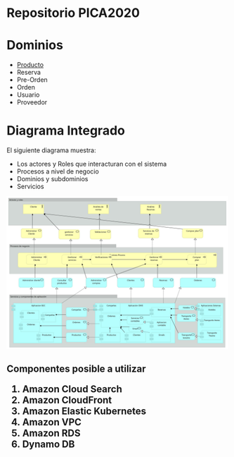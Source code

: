 <h1>
Repositorio PICA2020
</h1>

# Dominios

- [Producto](https://github.com/elturcofarid/PICA2020/tree/master/Dominios/Productos)
- Reserva
- Pre-Orden
- Orden
- Usuario
- Proveedor

# Diagrama Integrado

El siguiente diagrama muestra:
- Los actores y Roles que interacturan con el sistema
- Procesos a nivel de negocio
- Dominios y subdominios
- Servicios

![Proceso integrado](https://github.com/elturcofarid/PICA2020/blob/master/Proceso%20integrado%20-%20mejora.jpg)

<h2>
  Componentes posible a utilizar
 
<ol>
<li>
Amazon Cloud Search 
  </li><li>
Amazon CloudFront 
  </li><li>
Amazon Elastic Kubernetes 
  </li><li>
Amazon VPC 
  </li><li>
Amazon RDS 
  </li><li>
Dynamo DB 
  </li>
  </ol>
  
  
  


